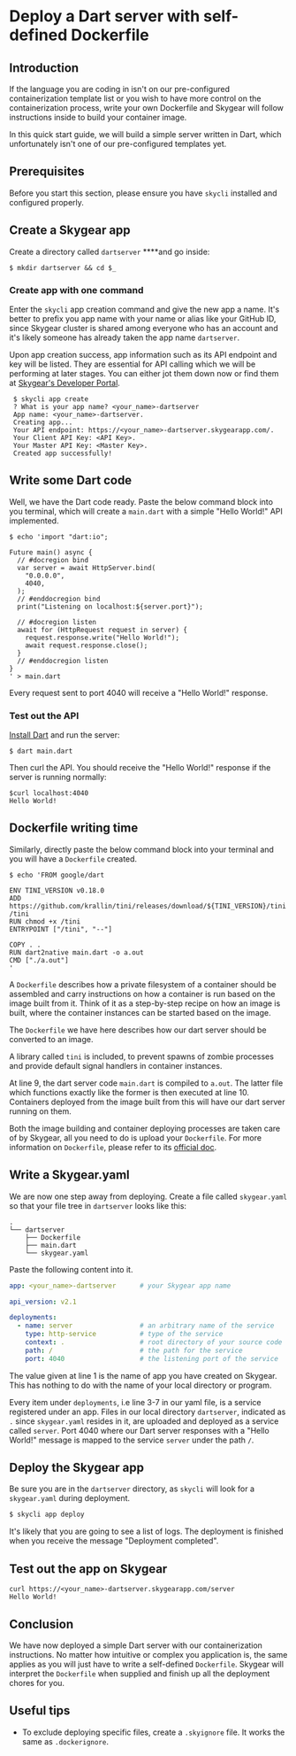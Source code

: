 # Deploy a Dart server with self-defined Dockerfile

## Introduction

If the language you are coding in isn't on our pre-configured containerization template list or you wish to have more control on the containerization process, write your own Dockerfile and Skygear will follow  instructions inside to build your container image.

In this quick start guide, we will build a simple server written in Dart, which unfortunately isn't one of our pre-configured templates yet.

## Prerequisites

Before you start this section, please ensure you have `skycli` installed and configured properly. 

## Create a Skygear app

Create a directory called `dartserver` ****and go inside:

```text
$ mkdir dartserver && cd $_
```

### Create app with one command

Enter the `skycli` app creation command and give the new app a name. It's better to prefix you app name with your name or alias like your GitHub ID, since Skygear cluster is shared among everyone who has an account and it's likely someone has already taken the app name `dartserver`.

Upon app creation success, app information such as its API endpoint and key will be listed. They are essential for API calling which we will be performing at later stages. You can either jot them down now or find them at [Skygear's Developer Portal](https://portal.skygear.dev/).

```text
 $ skycli app create
 ? What is your app name? <your_name>-dartserver
 App name: <your_name>-dartserver.
 Creating app...
 Your API endpoint: https://<your_name>-dartserver.skygearapp.com/.
 Your Client API Key: <API Key>.
 Your Master API Key: <Master Key>.
 Created app successfully!
```

## **Write some Dart code**

Well, we have the Dart code ready. Paste the below command block into you terminal, which will create a `main.dart` with a simple "Hello World!" API implemented.

```text
$ echo 'import "dart:io";

Future main() async {
  // #docregion bind
  var server = await HttpServer.bind(
    "0.0.0.0",
    4040,
  );
  // #enddocregion bind
  print("Listening on localhost:${server.port}");

  // #docregion listen
  await for (HttpRequest request in server) {
    request.response.write("Hello World!");
    await request.response.close();
  }
  // #enddocregion listen
}
' > main.dart
```

Every request sent to port 4040 will receive a "Hello World!" response.

### Test out the API 

[Install Dart](https://dart.dev/get-dart) and run the server: 

```text
$ dart main.dart
```

Then curl the API. You should receive the "Hello World!" response if the server is running normally:

```text
$curl localhost:4040
Hello World!
```

## Dockerfile writing time

 Similarly, directly paste the below command block into your terminal and you will have a `Dockerfile` created.

```text
$ echo 'FROM google/dart

ENV TINI_VERSION v0.18.0
ADD https://github.com/krallin/tini/releases/download/${TINI_VERSION}/tini /tini
RUN chmod +x /tini
ENTRYPOINT ["/tini", "--"]

COPY . .
RUN dart2native main.dart -o a.out
CMD ["./a.out"]
'
```

A `Dockerfile` describes how a private filesystem of a container should be assembled and carry instructions on how a container is run based on the image built from it. Think of it as a step-by-step recipe on how an image is built, where the container instances can be started based on the image. 

The `Dockerfile` we have here describes how our dart server should be converted to an image.

A library called `tini` is included, to prevent spawns of zombie processes and provide default signal handlers in container instances.

At line 9, the dart server code `main.dart` is compiled to `a.out`. The latter file which functions exactly like the former is then executed at line 10. Containers deployed from the image built from this will have our dart server running on them.

Both the image building and container deploying processes are taken care of by Skygear, all you need to do is upload your `Dockerfile`. For more information on `Dockerfile`, please refer to its [official doc](https://docs.docker.com/engine/reference/builder/). 

## **Write a Skygear.yaml**

We are now one step away from deploying. Create a file called `skygear.yaml` so that your file tree in `dartserver` looks like this:

```text
.
└── dartserver
    ├── Dockerfile
    ├── main.dart
    └── skygear.yaml
```

Paste the following content into it. 

```yaml
app: <your_name>-dartserver      # your Skygear app name

api_version: v2.1

deployments:
  - name: server                 # an arbitrary name of the service
    type: http-service           # type of the service
    context: .                   # root directory of your source code
    path: /                      # the path for the service
    port: 4040                   # the listening port of the service
```

The value given at line 1 is the name of app you have created on Skygear. This has nothing to do with the name of your local directory or program. 

Every item under `deployments`, i.e line 3-7 in our yaml file, is a service registered under an app. Files in our local directory `dartserver`, indicated as `.` since `skygear.yaml` resides in it, are uploaded and deployed as a service called `server`. Port 4040 where our Dart server responses with a "Hello World!" message is mapped to the service `server` under the path `/`.

## Deploy the Skygear app

Be sure you are in the `dartserver` directory, as `skycli` will look for a `skygear.yaml` during deployment.

```bash
$ skycli app deploy
```

It's likely that you are going to see a list of logs. The deployment is finished when you receive the message "Deployment completed".

## **Test out the app on Skygear**

```text
curl https://<your_name>-dartserver.skygearapp.com/server
Hello World!
```

##  Conclusion

We have now deployed a simple Dart server with our containerization instructions. No matter how intuitive or complex you application is, the same applies as you will just have to write a self-defined `Dockerfile`. Skygear will interpret the `Dockerfile` when supplied and finish up all the deployment chores for you.

## Useful tips

* To exclude deploying specific files, create a `.skyignore` file. It works the same as `.dockerignore`.

